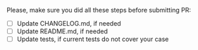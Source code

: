 Please, make sure you did all these steps before submitting PR:

- [ ] Update CHANGELOG.md, if needed
- [ ] Update README.md, if needed
- [ ] Update tests, if current tests do not cover your case
